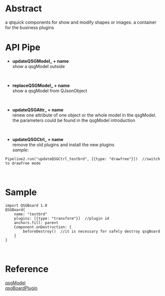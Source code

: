 # Abstract
a qtquick components for show and modify shapes or images. a container for the business plugins  

# API Pipe
* **updateQSGModel_ + name**  
show a qsgModel outside  
</br>

* **replaceQSGModel_ + name**  
show a qsgModel from QJsonObject  
</br>

* **updateQSGAttr_ + name**  
renew one attribute of one object or the whole model in the qsgModel. the parameters could be found in the qsgModel introduction  
</br>

* **updateQSGCtrl_ + name**  
remove the old plugins and install the new plugins  
_sample_:  
```
Pipeline2.run("updateQSGCtrl_testbrd", [{type: "drawfree"}])  //switch to drawfree mode
```  
</br>

# Sample
```
import QSGBoard 1.0
QSGBoard{
    name: "testbrd"
    plugins: [{type: "transform"}]  //plugin id
    anchors.fill: parent
    Component.onDestruction: {
        beforeDestroy()  //it is necessary for safely destroy qsgBoard
    }
}
```  
</br>

# Reference
[qsgModel](qsgModel.md)  
[qsgBoardPlugin](qsgBoardPlugin.md)